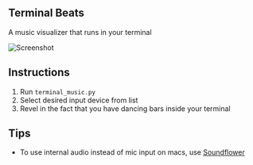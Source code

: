 Terminal Beats
--------------
A music visualizer that runs in your terminal

![Screenshot](http://i.imgur.com/FCWElx6.png)

Instructions
------------
1.  Run `terminal_music.py`
2.  Select desired input device from list
3.  Revel in the fact that you have dancing bars inside your terminal

Tips
----
+ To use internal audio instead of mic input on macs, use [Soundflower](http://cycling74.com/products/soundflower/)
